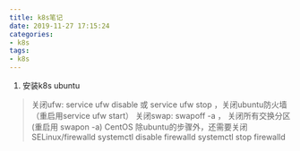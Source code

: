 ```yaml
---
title: k8s笔记
date: 2019-11-27 17:15:24
categories:
- k8s
tags: 
- k8s
---
```


1. 安装k8s
ubuntu
 > 关闭ufw: service ufw disable 或 service ufw stop ，关闭ubuntu防火墙（重启用service ufw start） 
   关闭swap: swapoff -a ， 关闭所有交换分区 (重启用 swapon -a) 
CentOS 
 > 除ubuntu的步骤外，还需要关闭 SELinux/firewalld 
 systemctl disable firewalld 
 systemctl stop firewalld
 